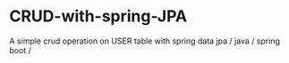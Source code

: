 # CRUD-with-spring-JPA
A simple crud operation on USER table with spring data jpa / java / spring boot / 
